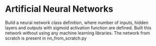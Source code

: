 # Artificial Neural Networks
Build a neural network class definition, where number of inputs, hidden layers and outputs with sigmoid activation function are defined. Built this network without using any machine learning libraries. The network from scratch is present in nn_from_scratch.py